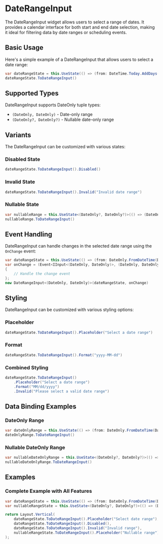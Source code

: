 # DateRangeInput

The DateRangeInput widget allows users to select a range of dates. It provides a calendar interface for both start and end date selection, making it ideal for filtering data by date ranges or scheduling events.

## Basic Usage

Here's a simple example of a DateRangeInput that allows users to select a date range:

```csharp
var dateRangeState = this.UseState(() => (from: DateTime.Today.AddDays(-7), to: DateTime.Today));
dateRangeState.ToDateRangeInput()
```

## Supported Types

DateRangeInput supports DateOnly tuple types:

- `(DateOnly, DateOnly)` - Date-only range
- `(DateOnly?, DateOnly?)` - Nullable date-only range

## Variants

The DateRangeInput can be customized with various states:

### Disabled State

```csharp
dateRangeState.ToDateRangeInput().Disabled()
```

### Invalid State

```csharp
dateRangeState.ToDateRangeInput().Invalid("Invalid date range")
```

### Nullable State

```csharp
var nullableRange = this.UseState<(DateOnly?, DateOnly?)>(() => (DateOnly.FromDateTime(DateTime.Today.AddDays(-7)), DateOnly.FromDateTime(DateTime.Today)));
nullableRange.ToDateRangeInput()
```

## Event Handling

DateRangeInput can handle changes in the selected date range using the `OnChange` event:

```csharp
var dateRangeState = this.UseState(() => (from: DateOnly.FromDateTime(DateTime.Today.AddDays(-7)), to: DateOnly.FromDateTime(DateTime.Today)));
var onChange = (Event<IInput<(DateOnly, DateOnly)>, (DateOnly, DateOnly)> e) =>
{
    // Handle the change event
};
new DateRangeInput<(DateOnly, DateOnly)>(dateRangeState, onChange)
```

## Styling

DateRangeInput can be customized with various styling options:

### Placeholder

```csharp
dateRangeState.ToDateRangeInput().Placeholder("Select a date range")
```

### Format

```csharp
dateRangeState.ToDateRangeInput().Format("yyyy-MM-dd")
```

### Combined Styling

```csharp
dateRangeState.ToDateRangeInput()
    .Placeholder("Select a date range")
    .Format("MM/dd/yyyy")
    .Invalid("Please select a valid date range")
```

## Data Binding Examples

### DateOnly Range

```csharp
var dateOnlyRange = this.UseState(() => (from: DateOnly.FromDateTime(DateTime.Today.AddDays(-7)), to: DateOnly.FromDateTime(DateTime.Today)));
dateOnlyRange.ToDateRangeInput()
```

### Nullable DateOnly Range

```csharp
var nullableDateOnlyRange = this.UseState<(DateOnly?, DateOnly?)>(() => (DateOnly.FromDateTime(DateTime.Today.AddDays(-7)), DateOnly.FromDateTime(DateTime.Today)));
nullableDateOnlyRange.ToDateRangeInput()
```

<WidgetDocs Type="Ivy.DateRangeInput" ExtensionTypes="Ivy.DateRangeInputExtensions" SourceUrl="https://github.com/Ivy-Interactive/Ivy-Framework/blob/main/Ivy/Widgets/Inputs/DateRangeInput.cs"/>

## Examples

### Complete Example with All Features

```csharp
var dateRangeState = this.UseState(() => (from: DateOnly.FromDateTime(DateTime.Today.AddDays(-7)), to: DateOnly.FromDateTime(DateTime.Today)));
var nullableRangeState = this.UseState<(DateOnly?, DateOnly?)>(() => (DateOnly.FromDateTime(DateTime.Today.AddDays(-7)), DateOnly.FromDateTime(DateTime.Today)));

return Layout.Vertical(
    dateRangeState.ToDateRangeInput().Placeholder("Select date range"),
    dateRangeState.ToDateRangeInput().Disabled(),
    dateRangeState.ToDateRangeInput().Invalid("Invalid range"),
    nullableRangeState.ToDateRangeInput().Placeholder("Nullable range")
);
``` 